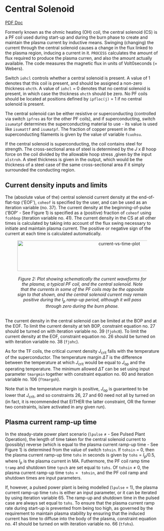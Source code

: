 # Central Solenoid

[PDF Doc](./media/csdoc.pdf)

Formerly known as the ohmic heating (OH) coil, the central solenoid (CS) is a PF coil used during start-up and during the burn phase to create and maintain the plasma current by inductive means. Swinging (changing) the current through the central solenoid causes a change in the flux linked to the plasma region, inducing a current in it. `PROCESS` calculates the amount of flux required to produce the plasma curren, and also the amount actually available. The code measures the magnetic flux in units of Volt0seconds (= Webers).

Switch `iohcl` controls whether a central solenoid is present. A value of 1 denotes that this coil is present, and should be assigned a non-zero thickness `ohcth`. A value of `iohcl` = 0 denotes that no central solenoid is present, in which case the thickness `ohcth` should be zero. No PF coils should be located at positions defined by `ipfloc(j)` = 1 if no central solenoid is present.

The central solenoid can be either resistive or superconducting (controlled via switch `ipfres` as for the other PF coils), and if superconducting, switch `isumatpf` determines the superconducting material to use -  its value is used like `isumattf` and `isumatpf`. The fraction of copper present in the superconducting filaments is given by the value of variable `fcuohsu`.

If the central solenoid is superconducting, the coil contains steel for strength. The cross-sectional area of steel is determined by the *J* x *B* hoop force on the coil divided by the allowable hoop stress ,given by the input `alstroh`. A steel thickness is given in the output, which would be the thickness of a steel case of the same cross-sectional area if it simply surrounded the conducting region.

## Current density inputs and limits

The (absolute value of the) central solenoid current density at the end-of-flat-top ('EOF'), `coheof` is specified by the user, and can be used as an iteration variable (no. 37). The current density at the beginning-of-pulse ('BOP' - See Figure 1) is specified as a (positive) fraction of `coheof` using `fcohbop` (iteration variable no. 41). The current density in the CS at all other times is calculated by taking into account of the flux swing necessary to initiate and maintain plasma current. The positive or negative sign of the current at each time is calculated automatically.

<figure>
    <center>
    <img src="../../img/current_vs_time.png" alt="current-vs-time-plot" 
    title="Current waveform for Plasma, PF coil and Central Solenoid" 
    width="650" height="100" />
    <br><br>
    <figcaption><i>Figure 2: Plot showing schematically the current waveforms for the plasma, a typical PF coil, and the central solenoid. Note that the currents in some of the PF coils may be the opposite sign to that shown, and the central solenoid current may remain positive during the I<sub>p</sub> ramp-up period, although it will pass through zero during the burn phase.</i></figcaption>
    <br>
    </center>
</figure>

The current density in the central solenoid can be limited at the BOP and at the EOF. To limit the current density at teh BOP, constraint equation no. 27 should be turned on with iteration variable no. 39 (`fjohc0`). To limit the current density at the EOF, constraint equation no. 26 should be turned on with iteration variable no. 38 (`fjohc`).

As for the TF coils, the critical current density *J*<sub>crit</sub> falls with the temperature of the superconductor. The temperature margin $\Delta$*T* is the difference between the temperature at which *J*<sub>crit</sub> would be equal to *J*<sub>op</sub> and the operating temperature. The minimum allowed $\Delta$*T* can be set using input parameter `tmargmin` together with constraint equation no. 60 and iteration variable no. 106 (`ftmargoh`).

Note that is the temperature margin is positive, *J*<sub>op</sub> is guaranteed to be lower that *J*<sub>crit</sub>, and so constraints 26, 27 and 60 need not all by turned on (in fact, it is recommended that EITHER the latter constraint, OR the former two constraints, is/are activated in any given run).

## Plasma current ramp-up time

In the steady-state power plant scenario (`lpulse` $\neq$ - See Pulsed Plant Operation), the length of time taken for the central solenoid current to (possibly) reverse (which is equal to the plasma current ramp-up time - See Figure 1) is determined from the value of switch `tohsin`. If `tohsin` = 0, then the plasma current ramp-up time `tohs` in seconds is given by `tohs` = *I<sub>p</sub>*/0.5, where *I<sub>p</sub>* is the plasma current in MA. Futhermore, the PF coil ramp time `tramp` and shutdown time `tqnch` are set equal to `tohs`. Of `tohsin` $\neq$ 0, the plasma current ramp-up time `tohs` = ` tohsin`, and the PF coil ramp and shutdown times are input parameters.

If, however, a pulsed power plant is being modelled (`lpulse` = 1), the plasma current ramp-up time `tohs` is either an input parameter, or it can be iterated by using iteration variable 65. The ramp-up and shutdown time in the pulsed case are always set equal to `tohs`. To ensure that the plasma current ramp rate during start-up is prevented from being too high, as governed by the requirement to maintain plasma stability by ensuring that the induced current has time to diffuse into the body of the plasma, constraint equation no. 41 should be turned on with iteration variable no. 66 (`tfohs`).